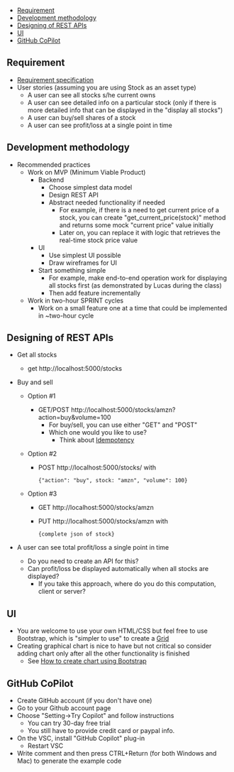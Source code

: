 

- [Requirement](#requirement)
- [Development methodology](#development-methodology)
- [Designing of REST APIs](#designing-of-rest-apis)
- [UI](#ui)
- [GitHub CoPilot](#github-copilot)

## Requirement

- [Requirement specification](https://bitbucket.org/neuedamats/portfoliomanager/src/master/)
- User stories (assuming you are using Stock as an asset type)
  - A user can see all stocks s/he current owns
  - A user can see detailed info on a particular stock 
    (only if there is more detailed info that can be
    displayed in the "display all stocks")
  - A user can buy/sell shares of a stock
  - A user can see profit/loss at a single point in time

## Development methodology
 
- Recommended practices
  - Work on MVP (Minimum Viable Product) 
    - Backend
      - Choose simplest data model
      - Design REST API
      - Abstract needed functionality if needed
        - For example, if there is a need to get current
        price of a stock, you can create "get_current_price(stock)" 
        method and returns some mock "current price" value initially
        - Later on, you can replace it with logic
        that retrieves the real-time stock price value
    - UI    
      - Use simplest UI possible
      - Draw wireframes for UI
    - Start something simple
      - For example, make end-to-end operation work
        for displaying all stocks first 
        (as demonstrated by Lucas during the class)
      - Then add feature incrementally
  - Work in two-hour SPRINT cycles
    - Work on a small feature one at a time that could
      be implemented in ~two-hour cycle

## Designing of REST APIs

- Get all stocks
  - get http://localhost:5000/stocks
- Buy and sell 
  - Option #1
    - GET/POST http://localhost:5000/stocks/amzn?action=buy&volume=100
      - For buy/sell, you can use either "GET" and "POST"
      - Which one would you like to use?
        - Think about [Idempotency](https://blog.dreamfactory.com/what-is-idempotency/#:~:text=Idempotency%20is%20a%20property%20of%20certain%20operations%20or%20API%20requests,it%20was%20executed%20only%20once.)
  

  - Option #2
    - POST http://localhost:5000/stocks/ with
      
      ```
      {"action": "buy", stock: "amzn", "volume": 100}
      ```

  - Option #3
    - GET http://localhost:5000/stocks/amzn
    - PUT http://localhost:5000/stocks/amzn with

      ```
      {complete json of stock}
      ```
    
- A user can see total profit/loss a single point in time
  - Do you need to create an API for this? 
  - Can profit/loss be displayed automatically 
    when all stocks are displayed?
    - If you take this approach, where do you do
      this computation, client or server?

## UI

- You are welcome to use your own HTML/CSS but
  feel free to use Bootstrap, which is "simpler
  to use" to create a [Grid](https://www.w3schools.com/bootstrap/bootstrap_grid_system.asp)
- Creating graphical chart 
  is nice to have but
  not critical so consider adding chart only 
  after all the other functionality is finished
  - See [How to create chart using Bootstrap](https://www.geeksforgeeks.org/how-to-create-chart-using-bootstrap/)

## GitHub CoPilot

- Create GitHub account (if you don't have one)
- Go to your Github account page
- Choose "Setting->Try Copilot" and follow instructions
  - You can try 30-day free trial
  - You still have to provide credit card or paypal info.
- On the VSC, install "GitHub Copilot" plug-in
  - Restart VSC
- Write comment and then press CTRL+Return (for both
  Windows and Mac) to generate the example code
